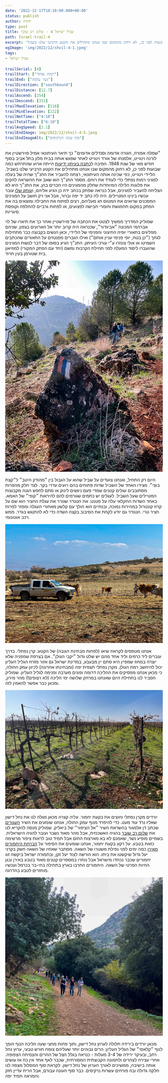 ```yaml
---
date: '2022-12-17T10:10:00.000+00:00'
status: publish
author: יהודה
type: post
title: שביל ישראל 4 - שלום רב שובך
path: Israel-trail-4
excerpt: '״שמלה אפורה, חגורה אדומה וסנדלים אדומים״ כך תיאר העיתונאי אמיל פוירשטיין את לורנה וינגייט, אלמנתו של אורד וינגייט לאחר שפגש אותה בבית מלון בתל אביב בסוף חודש מאי של שנת 1948. הסיבה לכתבה בעיתון ידיעות הייתה ארוע שהתרחש כמה שבועות לפני כן, לא רחוק מהמקום שבו אנחנו מתחילים את הקטע הרביעי שלנו בשביל.'
ogImage: 'img/2022/12/shvil-4-1.jpeg'
tags:
- שביל ישראל

trailSerial: [4]
trailStart: ["רמות נפתלי"]
trailEnd: ["גשר עלמה"]
trailDirection: ["southbound"]
trailDistance: [12.7]
trailAscend: [254]
trailDescend: [331]
trailMaxElevation: [518]
trailMinElevation: [222]
trailNetTime: ["4:10"]
trailTotalTime: ["6:10"]
trailAvgSpeed: [2.1]
trailEndImage: img/2022/12/shvil-4-5.jpeg
trailEndImageAlt: ["סוף עונת הנרקיסים"]
---
```


״שמלה אפורה, חגורה אדומה וסנדלים אדומים״ כך תיאר העיתונאי אמיל פוירשטיין את לורנה וינגייט, אלמנתו של אורד וינגייט לאחר שפגש אותה בבית מלון בתל אביב בסוף חודש מאי של שנת 1948. הסיבה ל[כתבה בעיתון ידיעות](https://www.ynet.co.il/articles/0,7340,L-3437904,00.html) הייתה ארוע שהתרחש כמה שבועות לפני כן, לא רחוק מהמקום שבו אנחנו מתחילים את הקטע הרביעי שלנו בשביל. הליידי וינגייט, כפי שכינה אותה העיתונאי, רצתה להעביר את התנ״ך שהיה של בעלה למגיני רמות נפתלי כדי לעודד את רוחם. מספר התנ״ך הוא  שאב את ההשראה להקים את פלוגות הלילה המיוחדות שחלק מהמגינים היו חברים בהן. את התנ״ך היא לא הצליחה להעביר למגינים, אבל כנראה שפתק בכתב ידה כן הגיע אליהם, ו[עותק שלו](https://www.nli.org.il/he/images/NNL_ARCHIVE_AL997009324294005171/NLI) עובר עכשיו בינינו המטיילים. היה לה כתב יד יפה וברור, אבל אני רק חושב על המגינים המסכנים שרואים את המטוס חג מעליהם, רצים לפתוח את החבילה ומוצאים בה את הפתק במקום תחמושת וחומרי חבישה לפצועים, או לפחות גרביים להחלפה וקופסת סיגריות. 

שמוליק המדריך ממשיך לצטט את הכתבה של פוירשטיין ואחר כך את תיארו של לוי אברהמי המכונה ״אביגדור״, שכנראה היה קרוב יותר אל הארועים בצפון. שניהם מפליגים בתאורי יופיה החיצוני והפנימי של הליידי, וכאן הנשים בקבוצה כבר מתחילות לגחך (״כן בטח, יופי פנימי עניין אותם״) ואילו הגברים מפנטזים על התאורים שהכתבים השמיטו או אולי צונזרו ע״י עורכי העיתון. התנ״ך הגיע בסופו של דבר לנשות המגינים שהועברו ליסוד המעלה לפני תחילת הקרבות ומשם (יחד עם הפתק המקורי) למוזיאון בית שטורמן בעין חרוד. 

![בין מהודק לקצת בוצי](/img/2022/12/shvil-4-1.jpeg "בין מהודק לקצת בוצי")

היום רק התחיל, ואנחנו צועדים על שביל שהוא על הגבול בין ״מהודק היטב״ ל״קצת בוצי״. מצידו האחד של השביל שדות פתוחים בהם רועים עדרי בקר. לצד חלק מהפרות מסתובבים עגלים קטנים שמדי פעם ניגשים לינוק או סתם לחפש הגנה מקבוצות המטיילים שעל השביל. לעגלים יש כתמים שגורמים להם להיראות ״קופי״ של האמא. באחד השדות החקלאי עלה על פטנט: את הטנדר שגורר את עגלת החציר הוא שם על קרוז קונטרול במהירות נמוכה, ובנתיים הוא הולך עם קלשון מאחורי העגלה ומפזר לפרות חציר טרי. הטנדר גם יודע לקחת את הסיבוב בקצה השדה כדי לא להתנגש בגדר. ממש רכב אוטונומי. 

![רכב אוטונומי, פרות ועגלים](/img/2022/12/shvil-4-3.jpeg "רכב אוטונומי, פרות ועגלים")

אנחנו מטפסים לקראת שיאו (לפחות מבחינת הגובה) של הקטע: קרן נפתלי. בדרך עוברים ליד כרמים וליד אחד מהם יש שלט גדול ״יקבי הגולן״. אם בצרפת שמפניה שלא יוצרה במחוז שמפיין היא סתם יין מבעבע, במדינת ישראל גם אזור מזרח הגליל העליון יכול להיחשב רמת הגולן. מקרן נפתלי תצפית יפה (ומבחינתו אחרונה) לכיוון עמק החולה, כי מכאן אנחנו מפסיקים את ההליכה דרומה ופונים מערבה ופנימה לגליל העליון. שמוליק הסביר לנו בתחילת היום שאנחנו במרחק שלושה ימי הליכה (לא רצופים!) מהר מירון, ומכאן כבר אפשר להאמין לזה. 

![כרמים](/img/2022/12/shvil-4-2.jpeg "כרמים")

יורדים מקרן נפתלי וחוצים את בקעת יחמור. עליה קצרה מכאן מגלה לנו את נחל דישון שאליו נרד עוד מעט. כדי להיפרד מנוף עמק החולה, אנחנו שומעים את השיר [העגורים](https://benyehuda.org/read/12415) שכתב דן אלמגור בהשראת השיר ״אל הציפור״ של ביאליק. שמוליק מנסה להקריא לנו את [שלום רב שובך](https://benyehuda.org/read/20) בהגיה האשכנזית, אבל מהר מאוד נשבר ועובר להגיה הישראלית. בשמיים מופיע נשר, שאמנם לא בא מארצות החום אבל תמיד טוב לראות ציפור מרשימה כזאת בטבע. על רקע בקעת יחמור, אנחנו שומעים את הסיפור על [הברחת היחמורים מאירן](https://www.masa.co.il/article/יחמורים-השיבה-הביתה/) כמה ימים לפני נפילת משטרו של השאה. מסתבר שאחיו של השאה חשק בקרני יעל גדול שיקשטו את ביתו. הוא הורשה לצוד יעל זקן, ובתמורה ישראל ביקשה זוג יחמורים שכבר נכחדו מישראל אבל נותרו במספרים קטנים מאוד בטבע באירן ובגן החיות הפרטי של השאה. היחמורים התרבו בארץ בתחילה בחי-בר בכרמל ועכשיו מוחזרים לטבע בהדרגה. 

![מרגיש כמו גליל עליון](/img/2022/12/shvil-4-4.jpeg "מרגיש כמו גליל עליון")

מכאן יורדים בירידה תלולה לערוץ נחל דישון, ותוך פחות מחצי שעה הליכה הנוף הופך לנוף ״קלאסי״ של הגליל העליון: הרים גבוהים יותר שעליהם צומח חורש טבעי, ערוץ נחל רחב, ובעיקר ירידה של 3-4 מעלות - כנראה בגלל הצל של ההרים והצמיחה הצפופה. אחרי עצירה לצהרים ולתמונה הקבוצתית המסורתית, שכבר לאף אחד אין כח אז עושים אותה בישיבה, ממשיכים לאורך הערוץ של נחל דישון. לקראת סוף המסלול מצפה לנו חלקה גדולה ובה פורחים עשרות נרקיסים. כבר סוף העונה עבורם, אבל הריח עדיין חזק והמראה תמיד יפה. 
